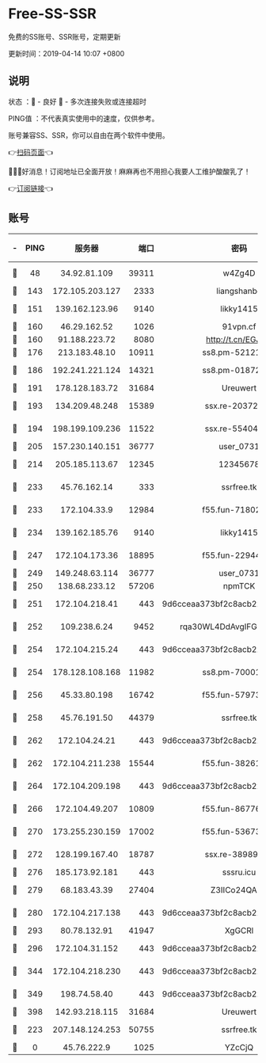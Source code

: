 # Free-SS-SSR

免费的SS账号、SSR账号，定期更新

更新时间：2019-04-14 10:07 +0800

## 说明

状态     ：🙂 - 良好 🙁 - 多次连接失败或连接超时

PING值   ：不代表真实使用中的速度，仅供参考。

账号兼容SS、SSR，你可以自由在两个软件中使用。

👉[扫码页面](https://liesauer.github.io/Free-SS-SSR/)👈

🎉🎉🎉好消息！订阅地址已全面开放！麻麻再也不用担心我要人工维护酸酸乳了！

👉[订阅链接](https://www.liesauer.net/yogurt/subscribe?ACCESS_TOKEN=DAYxR3mMaZAsaqUb)👈

## 账号

|-|PING|服务器|端口|密码|加密方式|区域|
|:----:|:----:|:-----:|-----:|:----:|:----:|:----:|
|🙂|48|34.92.81.109|39311|w4Zg4D|chacha20-ietf|US|
|🙂|143|172.105.203.127|2333|liangshanbo|chacha20|JP|
|🙂|151|139.162.123.96|9140|likky1415|aes-256-cfb|JP|
|🙂|160|46.29.162.52|1026|91vpn.cf|rc4-md5|RU|
|🙂|160|91.188.223.72|8080|http://t.cn/EGJIyrl|rc4-md5|RU|
|🙂|176|213.183.48.10|10911|ss8.pm-52121275|rc4-md5|RU|
|🙂|186|192.241.221.124|14321|ss8.pm-01872042|aes-256-cfb|US|
|🙂|191|178.128.183.72|31684|Ureuwert|chacha20|US|
|🙂|193|134.209.48.248|15389|ssx.re-20372866|aes-256-cfb|US|
|🙂|194|198.199.109.236|11522|ssx.re-55404075|aes-256-cfb|US|
|🙂|205|157.230.140.151|36777|user_0731|chacha20|US|
|🙂|214|205.185.113.67|12345|12345678|aes-256-cfb|US|
|🙂|233|45.76.162.14|333|ssrfree.tk|aes-256-cfb|SG|
|🙂|233|172.104.33.9|12984|f55.fun-71802575|aes-256-cfb|SG|
|🙂|234|139.162.185.76|9140|likky1415|aes-256-cfb|DE|
|🙂|247|172.104.173.36|18895|f55.fun-22944389|aes-256-cfb|SG|
|🙂|249|149.248.63.114|36777|user_0731|chacha20|CA|
|🙂|250|138.68.233.12|57206|npmTCK|rc4-md5|US|
|🙂|251|172.104.218.41|443|9d6cceaa373bf2c8acb22e60b6a58be6|aes-256-cfb|US|
|🙂|252|109.238.6.24|9452|rqa30WL4DdAvgIFG6Fs3znzTa|aes-256-cfb|FR|
|🙂|254|172.104.215.24|443|9d6cceaa373bf2c8acb22e60b6a58be6|aes-256-cfb|US|
|🙂|254|178.128.108.168|11982|ss8.pm-70001464|aes-256-cfb|SG|
|🙂|256|45.33.80.198|16742|f55.fun-57973191|aes-256-cfb|US|
|🙂|258|45.76.191.50|44379|ssrfree.tk|aes-256-cfb|SG|
|🙂|262|172.104.24.21|443|9d6cceaa373bf2c8acb22e60b6a58be6|aes-256-cfb|US|
|🙂|262|172.104.211.238|15544|f55.fun-38261112|aes-256-cfb|US|
|🙂|264|172.104.209.198|443|9d6cceaa373bf2c8acb22e60b6a58be6|aes-256-cfb|US|
|🙂|266|172.104.49.207|10809|f55.fun-86776803|aes-256-cfb|SG|
|🙂|270|173.255.230.159|17002|f55.fun-53673296|aes-256-cfb|US|
|🙂|272|128.199.167.40|18787|ssx.re-38989807|aes-256-cfb|SG|
|🙂|276|185.173.92.181|443|sssru.icu|rc4-md5|RU|
|🙂|279|68.183.43.39|27404|Z3IICo24QAHu|aes-256-cfb|GB|
|🙂|280|172.104.217.138|443|9d6cceaa373bf2c8acb22e60b6a58be6|aes-256-cfb|US|
|🙂|293|80.78.132.91|41947|XgGCRl|rc4-md5|DE|
|🙂|296|172.104.31.152|443|9d6cceaa373bf2c8acb22e60b6a58be6|aes-256-cfb|US|
|🙂|344|172.104.218.230|443|9d6cceaa373bf2c8acb22e60b6a58be6|aes-256-cfb|US|
|🙂|349|198.74.58.40|443|9d6cceaa373bf2c8acb22e60b6a58be6|aes-256-cfb|US|
|🙂|398|142.93.218.115|31684|Ureuwert|chacha20|IN|
|🙂|223|207.148.124.253|50755|ssrfree.tk|aes-256-cfb|SG|
|🙁|0|45.76.222.9|1025|YZcCjQ|rc4-md5|JP|
